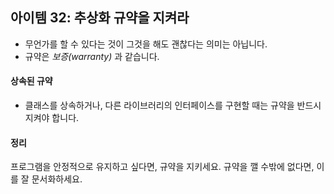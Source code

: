 ## 아이템 32: 추상화 규약을 지켜라
- 무언가를 할 수 있다는 것이 그것을 해도 괜찮다는 의미는 아닙니다. 
- 규약은 *보증(warranty)* 과 같습니다.

#### 상속된 규약
- 클래스를 상속하거나, 다른 라이브러리의 인터페이스를 구현할 때는 규약을 반드시 지켜야 합니다.

#### 정리
프로그램을 안정적으로 유지하고 싶다면, 규약을 지키세요. 
규약을 깰 수밖에 없다면, 이를 잘 문서화하세요.